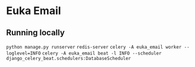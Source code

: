 # Euka Email

## Running locally

`python manage.py runserver`
`redis-server`
`celery -A euka_email worker --loglevel=INFO`
`celery -A euka_email beat -l INFO --scheduler django_celery_beat.schedulers:DatabaseScheduler`